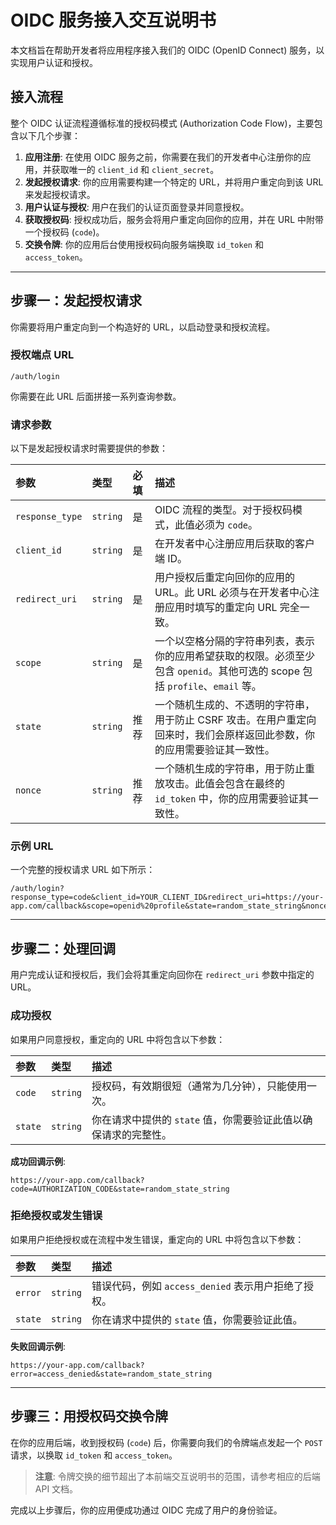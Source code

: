 # OIDC 服务接入交互说明书

本文档旨在帮助开发者将应用程序接入我们的 OIDC (OpenID Connect) 服务，以实现用户认证和授权。

## 接入流程

整个 OIDC 认证流程遵循标准的授权码模式 (Authorization Code Flow)，主要包含以下几个步骤：

1.  **应用注册**: 在使用 OIDC 服务之前，你需要在我们的开发者中心注册你的应用，并获取唯一的 `client_id` 和 `client_secret`。
2.  **发起授权请求**: 你的应用需要构建一个特定的 URL，并将用户重定向到该 URL 来发起授权请求。
3.  **用户认证与授权**: 用户在我们的认证页面登录并同意授权。
4.  **获取授权码**: 授权成功后，服务会将用户重定向回你的应用，并在 URL 中附带一个授权码 (`code`)。
5.  **交换令牌**: 你的应用后台使用授权码向服务端换取 `id_token` 和 `access_token`。

---

## 步骤一：发起授权请求

你需要将用户重定向到一个构造好的 URL，以启动登录和授权流程。

### 授权端点 URL

```
/auth/login
```

你需要在此 URL 后面拼接一系列查询参数。

### 请求参数

以下是发起授权请求时需要提供的参数：

| 参数            | 类型     | 必填 | 描述                                                                                                                              |
| :-------------- | :------- | :--- | :-------------------------------------------------------------------------------------------------------------------------------- |
| `response_type` | `string` | 是   | OIDC 流程的类型。对于授权码模式，此值必须为 `code`。                                                                              |
| `client_id`     | `string` | 是   | 在开发者中心注册应用后获取的客户端 ID。                                                                                           |
| `redirect_uri`  | `string` | 是   | 用户授权后重定向回你的应用的 URL。此 URL 必须与在开发者中心注册应用时填写的重定向 URL 完全一致。                                      |
| `scope`         | `string` | 是   | 一个以空格分隔的字符串列表，表示你的应用希望获取的权限。必须至少包含 `openid`。其他可选的 scope 包括 `profile`、`email` 等。      |
| `state`         | `string` | 推荐 | 一个随机生成的、不透明的字符串，用于防止 CSRF 攻击。在用户重定向回来时，我们会原样返回此参数，你的应用需要验证其一致性。 |
| `nonce`         | `string` | 推荐 | 一个随机生成的字符串，用于防止重放攻击。此值会包含在最终的 `id_token` 中，你的应用需要验证其一致性。                             |

### 示例 URL

一个完整的授权请求 URL 如下所示：

```
/auth/login?response_type=code&client_id=YOUR_CLIENT_ID&redirect_uri=https://your-app.com/callback&scope=openid%20profile&state=random_state_string&nonce=random_nonce_string
```

---

## 步骤二：处理回调

用户完成认证和授权后，我们会将其重定向回你在 `redirect_uri` 参数中指定的 URL。

### 成功授权

如果用户同意授权，重定向的 URL 中将包含以下参数：

| 参数   | 类型     | 描述                                                       |
| :----- | :------- | :--------------------------------------------------------- |
| `code` | `string` | 授权码，有效期很短（通常为几分钟），只能使用一次。         |
| `state`  | `string` | 你在请求中提供的 `state` 值，你需要验证此值以确保请求的完整性。 |

**成功回调示例**:

```
https://your-app.com/callback?code=AUTHORIZATION_CODE&state=random_state_string
```

### 拒绝授权或发生错误

如果用户拒绝授权或在流程中发生错误，重定向的 URL 中将包含以下参数：

| 参数          | 类型     | 描述                                                       |
| :------------ | :------- | :--------------------------------------------------------- |
| `error`       | `string` | 错误代码，例如 `access_denied` 表示用户拒绝了授权。        |
| `state`       | `string` | 你在请求中提供的 `state` 值，你需要验证此值。                |

**失败回调示例**:

```
https://your-app.com/callback?error=access_denied&state=random_state_string
```

---

## 步骤三：用授权码交换令牌

在你的应用后端，收到授权码 (`code`) 后，你需要向我们的令牌端点发起一个 `POST` 请求，以换取 `id_token` 和 `access_token`。

> **注意**: 令牌交换的细节超出了本前端交互说明书的范围，请参考相应的后端 API 文档。

完成以上步骤后，你的应用便成功通过 OIDC 完成了用户的身份验证。
